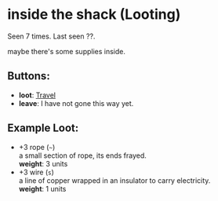# inside the shack (Looting)

Seen 7 times. Last seen ??.

maybe there's some supplies inside.

## Buttons:

- **loot**: [Travel](Travel-travel.md)
- **leave**: I have not gone this way yet.
## Example Loot:

- +3 rope (<code>~</code>)  
  a small section of rope, its ends frayed.  
  **weight**: 3 units
- +3 wire (<code>s</code>)  
  a line of copper wrapped in an insulator to carry electricity.  
  **weight**: 1 units


